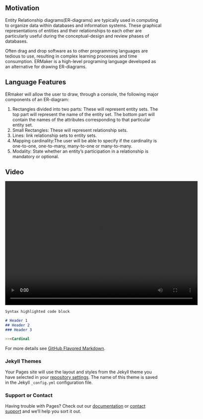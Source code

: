 ## Motivation
Entity Relationship diagrams(ER-diagrams) are typically used in computing to organize data within databases and information systems. These graphical representations of entities and their relationships to each other are particularly useful during the conceptual-design and review phases of databases. 

Often drag and drop software as to other programming languages are tedious to use, resulting in complex learning processes and time consumption. ERMaker is a high-level programing language developed as an alternative for drawing ER-diagrams. 


## Language Features
ERmaker will allow the user to draw, through a console, the following major components of an ER-diagram:
1. Rectangles divided into two parts: These will represent entity sets. The top part will represent the name of the entity set. The      bottom part will contain the names of the attributes corresponding to that particular entity set.
2. Small Rectangles: These will represent relationship sets.
3. Lines: link relationship sets to entity sets.
4. Mapping cardinality:The user will be able to specify if the cardinality is one-to-one, one-to-many, many-to-one or many-to-many.
5. Modality: State whether an entity’s participation in a relationship is mandatory or optional.

## Video
<video src="
https://r3---sn-hp57kn7z.c.drive.google.com/videoplayback?id=7c3ee3c6fa822a51&itag=22&source=webdrive&requiressl=yes&mm=30&mn=sn-hp57kn7z&ms=nxu&mv=u&pl=24&sc=yes&ttl=transient&ei=FCoQXImcFpLWqwXGuKnABA&susc=dr&driveid=1NfOmJEIu9PFFBdDMsXo0N5gToadCiTGb&app=texmex&mime=video/mp4&dur=62.833&lmt=1544562249071471&mt=1544562970&ip=136.145.214.12&ipbits=0&expire=1544577620&cp=QVNJVkZfVlZQQVhOOkpXam1oU2F3TVhR&sparams=ip,ipbits,expire,id,itag,source,requiressl,mm,mn,ms,mv,pl,sc,ttl,ei,susc,driveid,app,mime,dur,lmt,cp&signature=27C6B22B2E862B5C3661D402A86D123D037C5A47241DDB0699455A43CDFD93FB.CF8E28E7170C75ED46D1C7E0D2869BED966DA0CEB190E8D94DEF00BC0B5917FF&key=us0&cpn=8CLowfImqAIsaq2u&c=WEB_EMBEDDED_PLAYER&cver=20181208" width="620" height="400" controls preload></video>
```markdown
Syntax highlighted code block

# Header 1
## Header 2
### Header 3

>><Cardinal

```

For more details see [GitHub Flavored Markdown](https://guides.github.com/features/mastering-markdown/).

### Jekyll Themes

Your Pages site will use the layout and styles from the Jekyll theme you have selected in your [repository settings](https://github.com/luis1van/ERMaker/settings). The name of this theme is saved in the Jekyll `_config.yml` configuration file.

### Support or Contact

Having trouble with Pages? Check out our [documentation](https://help.github.com/categories/github-pages-basics/) or [contact support](https://github.com/contact) and we’ll help you sort it out.
